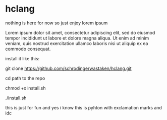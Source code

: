 # hclang
nothing is here for now so just enjoy lorem ipsum


Lorem ipsum dolor sit amet, consectetur adipiscing elit, sed do eiusmod tempor incididunt ut labore et dolore magna aliqua. Ut enim ad minim veniam, quis nostrud exercitation ullamco laboris nisi ut aliquip ex ea commodo consequat.

install it like this:


  git clone https://github.com/schrodingerwastaken/hclang.git
  
  cd path to the repo
  
  chmod +x install.sh
  
  ./install.sh
  
this is just for fun and yes i know this is pyhton with exclamation marks and idc
